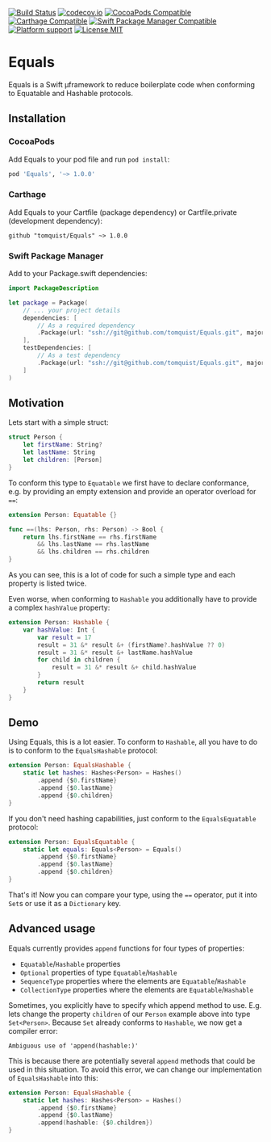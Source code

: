 [![Build Status](https://travis-ci.org/tomquist/Equals.svg)](https://travis-ci.org/tomquist/Equals)
[![codecov.io](https://codecov.io/github/tomquist/Equals/coverage.svg)](https://codecov.io/github/tomquist/Equals)
[![CocoaPods Compatible](https://img.shields.io/cocoapods/v/Equals.svg?style=flat)](https://cocoapods.org/pods/Equals)
[![Carthage Compatible](https://img.shields.io/badge/Carthage-compatible-4BC51D.svg?style=flat)](https://github.com/Carthage/Carthage)
[![Swift Package Manager Compatible](https://img.shields.io/badge/SPM-compatible-4BC51D.svg?style=flat)](https://github.com/tomquist/Equals)
[![Platform support](https://img.shields.io/badge/platform-ios%20%7C%20osx%20%7C%20tvos%20%7C%20watchos-brightgreen.svg?style=flat)](https://github.com/tomquist/Equals)
[![License MIT](https://img.shields.io/badge/license-MIT-blue.svg?style=flat)](https://github.com/tomquist/Equals/blob/master/LICENSE.md)

# Equals
Equals is a Swift µframework to reduce boilerplate code when conforming to Equatable and Hashable protocols.


## Installation

### CocoaPods

Add Equals to your pod file and run ``pod install``:
```ruby
pod 'Equals', '~> 1.0.0'
```

### Carthage

Add Equals to your Cartfile (package dependency) or Cartfile.private (development dependency):
```
github "tomquist/Equals" ~> 1.0.0
```

### Swift Package Manager
Add to your Package.swift dependencies:
```swift
import PackageDescription

let package = Package(
    // ... your project details
    dependencies: [
        // As a required dependency
        .Package(url: "ssh://git@github.com/tomquist/Equals.git", majorVersion: 1)
    ],
    testDependencies: [
        // As a test dependency
        .Package(url: "ssh://git@github.com/tomquist/Equals.git", majorVersion: 1)
    ]
)
```

## Motivation

Lets start with a simple struct:

```swift
struct Person {
    let firstName: String?
    let lastName: String
    let children: [Person]
}
```

To conform this type to ``Equatable`` we first have to declare conformance, e.g. by providing an empty extension and provide an operator overload for ``==``:
```swift
extension Person: Equatable {}

func ==(lhs: Person, rhs: Person) -> Bool {
	return lhs.firstName == rhs.firstName
		&& lhs.lastName == rhs.lastName
		&& lhs.children == rhs.children
}
```

As you can see, this is a lot of code for such a simple type and each property is listed twice.

Even worse, when conforming to ``Hashable`` you additionally have to provide a complex ``hashValue`` property:
```swift
extension Person: Hashable {
	var hashValue: Int {
        var result = 17
        result = 31 &* result &+ (firstName?.hashValue ?? 0)
        result = 31 &* result &+ lastName.hashValue
        for child in children {
            result = 31 &* result &+ child.hashValue
        }
        return result
    }
}
```

## Demo

Using Equals, this is a lot easier. To conform to ``Hashable``, all you have to do is to conform to the ``EqualsHashable`` protocol:
```swift
extension Person: EqualsHashable {
    static let hashes: Hashes<Person> = Hashes()
        .append {$0.firstName}
        .append {$0.lastName}
        .append {$0.children}
}
```

If you don't need hashing capabilities, just conform to the ``EqualsEquatable`` protocol:
```swift
extension Person: EqualsEquatable {
    static let equals: Equals<Person> = Equals()
        .append {$0.firstName}
        .append {$0.lastName}
        .append {$0.children}
}
```

That's it! Now you can compare your type, using the ``==`` operator, put it into ``Set``s or use it as a ``Dictionary`` key.


## Advanced usage
Equals currently provides ``append`` functions for four types of properties:
* ``Equatable``/``Hashable`` properties
* ``Optional`` properties of type ``Equatable``/``Hashable``
* ``SequenceType`` properties where the elements are ``Equatable``/``Hashable``
* ``CollectionType`` properties where the elements are ``Equatable``/``Hashable``

Sometimes, you explicitly have to specify which append method to use. E.g. lets change the property ``children`` of our ``Person`` example above into type ``Set<Person>``. Because ``Set`` already conforms to ``Hashable``, we now get a compiler error:
```
Ambiguous use of 'append(hashable:)'
```
This is because there are potentially several ``append`` methods that could be used in this situation. To avoid this error, we can change our implementation of ``EqualsHashable`` into this:
```swift
extension Person: EqualsHashable {
    static let hashes: Hashes<Person> = Hashes()
        .append {$0.firstName}
        .append {$0.lastName}
        .append(hashable: {$0.children})
}
```
